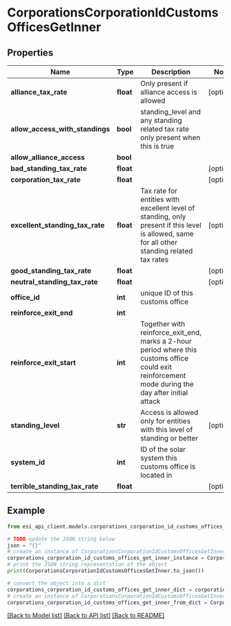 # CorporationsCorporationIdCustomsOfficesGetInner


## Properties

Name | Type | Description | Notes
------------ | ------------- | ------------- | -------------
**alliance_tax_rate** | **float** | Only present if alliance access is allowed | [optional] 
**allow_access_with_standings** | **bool** | standing_level and any standing related tax rate only present when this is true | 
**allow_alliance_access** | **bool** |  | 
**bad_standing_tax_rate** | **float** |  | [optional] 
**corporation_tax_rate** | **float** |  | [optional] 
**excellent_standing_tax_rate** | **float** | Tax rate for entities with excellent level of standing, only present if this level is allowed, same for all other standing related tax rates | [optional] 
**good_standing_tax_rate** | **float** |  | [optional] 
**neutral_standing_tax_rate** | **float** |  | [optional] 
**office_id** | **int** | unique ID of this customs office | 
**reinforce_exit_end** | **int** |  | 
**reinforce_exit_start** | **int** | Together with reinforce_exit_end, marks a 2-hour period where this customs office could exit reinforcement mode during the day after initial attack | 
**standing_level** | **str** | Access is allowed only for entities with this level of standing or better | [optional] 
**system_id** | **int** | ID of the solar system this customs office is located in | 
**terrible_standing_tax_rate** | **float** |  | [optional] 

## Example

```python
from esi_api_client.models.corporations_corporation_id_customs_offices_get_inner import CorporationsCorporationIdCustomsOfficesGetInner

# TODO update the JSON string below
json = "{}"
# create an instance of CorporationsCorporationIdCustomsOfficesGetInner from a JSON string
corporations_corporation_id_customs_offices_get_inner_instance = CorporationsCorporationIdCustomsOfficesGetInner.from_json(json)
# print the JSON string representation of the object
print(CorporationsCorporationIdCustomsOfficesGetInner.to_json())

# convert the object into a dict
corporations_corporation_id_customs_offices_get_inner_dict = corporations_corporation_id_customs_offices_get_inner_instance.to_dict()
# create an instance of CorporationsCorporationIdCustomsOfficesGetInner from a dict
corporations_corporation_id_customs_offices_get_inner_from_dict = CorporationsCorporationIdCustomsOfficesGetInner.from_dict(corporations_corporation_id_customs_offices_get_inner_dict)
```
[[Back to Model list]](../README.md#documentation-for-models) [[Back to API list]](../README.md#documentation-for-api-endpoints) [[Back to README]](../README.md)



